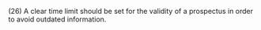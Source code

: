 (26) A clear time limit should be set for the validity of a prospectus in order to avoid outdated information.